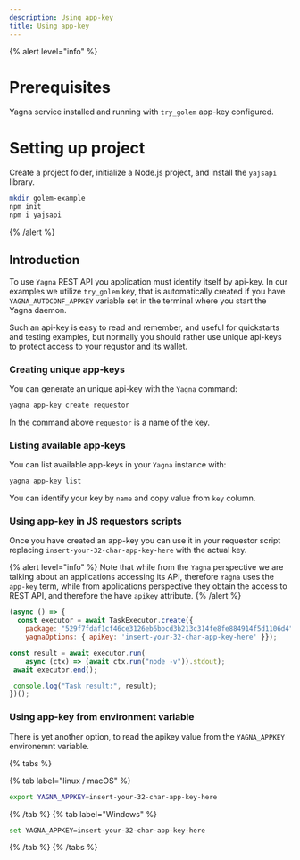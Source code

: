 ```yaml
---
description: Using app-key
title: Using app-key
---
```


{% alert level="info" %}

# Prerequisites 
Yagna service installed and running with `try_golem` app-key configured.

# Setting up project

Create a project folder, initialize a Node.js project, and install the `yajsapi` library.

```bash
mkdir golem-example
npm init
npm i yajsapi
```
{% /alert %}

## Introduction

To use `Yagna` REST API you application must identify itself by api-key.
In our examples we utilize `try_golem` key, that is automatically created if you have `YAGNA_AUTOCONF_APPKEY` variable set in the terminal where you start the Yagna daemon.

Such an api-key is easy to read and remember, and useful for quickstarts and testing examples, but normally you should rather use unique api-keys to protect access to your requstor and its wallet.

### Creating unique app-keys

You can generate an unique api-key with the `Yagna` command:

```bash
yagna app-key create requestor
```

In the command above `requestor` is a name of the key.

### Listing available app-keys

You can list available app-keys in your `Yagna` instance with:

```bash
yagna app-key list
```

You can identify your key by `name` and copy value from  `key` column.

### Using app-key in JS requestors scripts

Once you have created an app-key you can use it in your requestor script replacing `insert-your-32-char-app-key-here` with the actual key.

{% alert level="info" %}
Note that while from the `Yagna` perspective we are talking about an applications accessing its API, therefore `Yagna` uses the `app-key` term, while from applications perspective they obtain the access to REST API, and therefore the have `apikey` attribute.
{% /alert %}

```js
(async () => {
  const executor = await TaskExecutor.create({
    package: "529f7fdaf1cf46ce3126eb6bbcd3b213c314fe8fe884914f5d1106d4",    
    yagnaOptions: { apiKey: 'insert-your-32-char-app-key-here' }});

const result = await executor.run(
    async (ctx) => (await ctx.run("node -v")).stdout);
 await executor.end();

 console.log("Task result:", result);
})();
```

### Using app-key from environment variable

There is yet another option, to read the apikey value from the `YAGNA_APPKEY` environemnt variable.

{% tabs %}

{% tab label="linux / macOS" %}
```bash
export YAGNA_APPKEY=insert-your-32-char-app-key-here
```
{% /tab %}
{% tab label="Windows" %}

```bash
set YAGNA_APPKEY=insert-your-32-char-app-key-here
```
{% /tab %}
{% /tabs %}

